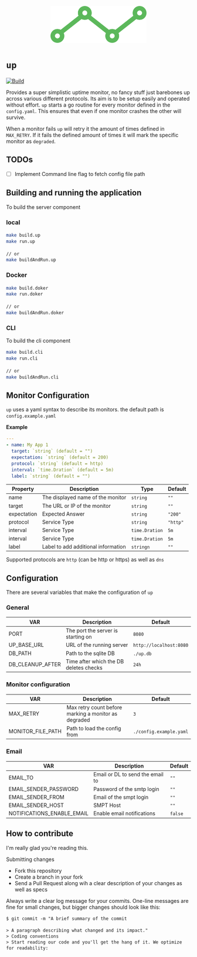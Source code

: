 <div align="center">
  <img height="100px" src="/logo.svg" />
</div>

# `up`

[![Build](https://github.com/janwiemers/up/workflows/CI/badge.svg)](https://github.com/janwiemers/up/actions)

Provides a super simplistic uptime monitor, no fancy stuff just barebones up across various different protocols. Its aim is to be setup easily and operated without effort.
`up` starts a go routine for every monitor defined in the `config.yaml`. This ensures that even if one monitor crashes the other will survive.

When a monitor fails `up` will retry it the amount of times defined in `MAX_RETRY`. If it fails the defined amount of times it will mark the specific monitor as `degraded`.

## TODOs

- [ ] Implement Command line flag to fetch config file path

## Building and running the application

To build the server component

### local

```sh
make build.up
make run.up

// or
make buildAndRun.up
```

### Docker

```sh
make build.doker
make run.doker

// or
make buildAndRun.doker
```

### CLI

To build the cli component

```sh
make build.cli
make run.cli

// or
make buildAndRun.cli
```

## Monitor Configuration

`up` uses a yaml syntax to describe its monitors.
the default path is `config.example.yaml`

**Example**

```yaml
---
- name: My App 1
  target: `string` (default = "")
  expectation: `string` (default = 200)
  protocol: `string` (default = http)
  interval: `time.Dration` (default = 5m)
  label: `string` (default = "")
```

| Property    | Description                         | Type           | Default  |
| ----------- | ----------------------------------- | -------------- | -------- |
| name        | The displayed name of the monitor   | `string`       | `""`     |
| target      | The URL or IP of the monitor        | `string`       | `""`     |
| expectation | Expected Answer                     | `string`       | `"200"`  |
| protocol    | Service Type                        | `string`       | `"http"` |
| interval    | Service Type                        | `time.Dration` | `5m`     |
| interval    | Service Type                        | `time.Dration` | `5m`     |
| label       | Label to add additional information | `stringn`      | `""`     |

Supported protocols are `http` (can be http or https) as well as `dns`

## Configuration

There are several variables that make the configuration of `up`

### General

| VAR              | Description                            | Default                 |
| ---------------- | -------------------------------------- | ----------------------- |
| PORT             | The port the server is starting on     | `8080`                  |
| UP_BASE_URL      | URL of the running server              | `http://localhost:8080` |
| DB_PATH          | Path to the sqlite DB                  | `./up.db`               |
| DB_CLEANUP_AFTER | Time after which the DB deletes checks | `24h`                   |

### Monitor configuration

| VAR               | Description                                          | Default                 |
| ----------------- | ---------------------------------------------------- | ----------------------- |
| MAX_RETRY         | Max retry count before marking a monitor as degraded | `3`                     |
| MONITOR_FILE_PATH | Path to load the config from                         | `./config.example.yaml` |

### Email

| VAR                        | Description                      | Default |
| -------------------------- | -------------------------------- | ------- |
| EMAIL_TO                   | Email or DL to send the email to | `""`    |
| EMAIL_SENDER_PASSWORD      | Password of the smtp login       | `""`    |
| EMAIL_SENDER_FROM          | Email of the smpt login          | `""`    |
| EMAIL_SENDER_HOST          | SMPT Host                        | `""`    |
| NOTIFICATIONS_ENABLE_EMAIL | Enable email notifications       | `false` |

## How to contribute

I'm really glad you're reading this.

Submitting changes

- Fork this repository
- Create a branch in your fork
- Send a Pull Request along wih a clear description of your changes as well as specs

Always write a clear log message for your commits. One-line messages are fine for small changes, but bigger changes should look like this:

```
$ git commit -m "A brief summary of the commit

> A paragraph describing what changed and its impact."
> Coding conventions
> Start reading our code and you'll get the hang of it. We optimize for readability:
```
